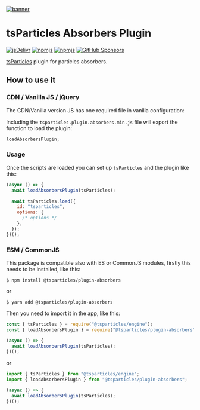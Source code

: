 [![banner](https://particles.js.org/images/banner2.png)](https://particles.js.org)

# tsParticles Absorbers Plugin

[![jsDelivr](https://data.jsdelivr.com/v1/package/npm/@tsparticles/plugin-absorbers/badge)](https://www.jsdelivr.com/package/npm/@tsparticles/plugin-absorbers)
[![npmjs](https://badge.fury.io/js/@tsparticles/plugin-absorbers.svg)](https://www.npmjs.com/package/@tsparticles/plugin-absorbers)
[![npmjs](https://img.shields.io/npm/dt/@tsparticles/plugin-absorbers)](https://www.npmjs.com/package/@tsparticles/plugin-absorbers) [![GitHub Sponsors](https://img.shields.io/github/sponsors/matteobruni)](https://github.com/sponsors/matteobruni)

[tsParticles](https://github.com/matteobruni/tsparticles) plugin for particles absorbers.

## How to use it

### CDN / Vanilla JS / jQuery

The CDN/Vanilla version JS has one required file in vanilla configuration:

Including the `tsparticles.plugin.absorbers.min.js` file will export the function to load the plugin:

```javascript
loadAbsorbersPlugin;
```

### Usage

Once the scripts are loaded you can set up `tsParticles` and the plugin like this:

```javascript
(async () => {
  await loadAbsorbersPlugin(tsParticles);

  await tsParticles.load({
    id: "tsparticles",
    options: {
      /* options */
    },
  });
})();
```

### ESM / CommonJS

This package is compatible also with ES or CommonJS modules, firstly this needs to be installed, like this:

```shell
$ npm install @tsparticles/plugin-absorbers
```

or

```shell
$ yarn add @tsparticles/plugin-absorbers
```

Then you need to import it in the app, like this:

```javascript
const { tsParticles } = require("@tsparticles/engine");
const { loadAbsorbersPlugin } = require("@tsparticles/plugin-absorbers");

(async () => {
  await loadAbsorbersPlugin(tsParticles);
})();
```

or

```javascript
import { tsParticles } from "@tsparticles/engine";
import { loadAbsorbersPlugin } from "@tsparticles/plugin-absorbers";

(async () => {
  await loadAbsorbersPlugin(tsParticles);
})();
```
